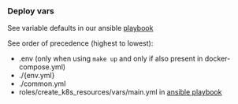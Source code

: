 ### Deploy vars

See variable defaults in our ansible [playbook](https://github.com/lionbridgeai/ai-dev-tools/blob/master/ansible-plays/roles/create_k8s_resources/vars/main.yml)

See order of precedence (highest to lowest):
 - .env (only when using `make up` and only if also present in docker-compose.yml)
 - ./{env.yml}
 - ./common.yml
 - roles/create_k8s_resources/vars/main.yml in [ansible playbook](https://github.com/lionbridgeai/ai-dev-tools/blob/master/ansible-plays/roles/create_k8s_resources/vars/main.yml)

